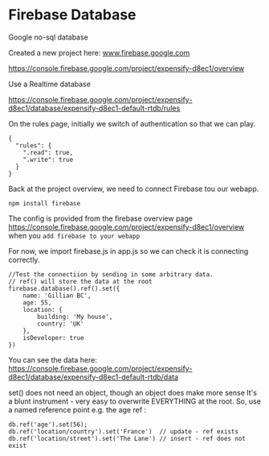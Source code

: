 # Firebase Database

Google no-sql database

Created a new project here:  www.firebase.google.com

https://console.firebase.google.com/project/expensify-d8ec1/overview

Use a Realtime database

https://console.firebase.google.com/project/expensify-d8ec1/database/expensify-d8ec1-default-rtdb/rules

On the rules page, initially we switch of authentication so that we can play.
```
{
  "rules": {
    ".read": true,
    ".write": true
  }
}
```
Back at the project overview, we need to connect Firebase tou our webapp.

`npm install firebase`

The config is provided from the firebase overview page https://console.firebase.google.com/project/expensify-d8ec1/overview
when you `add firebase to your webapp`

For now, we import firebase.js in app.js so we can check it is connecting correctly.
```
//Test the connectiion by sending in some arbitrary data.
// ref() will store the data at the root
firebase.database().ref().set({
    name: 'Gillian BC',
    age: 55,
    location: {
        building: 'My house',
        country: 'UK'
    },
    isDeveloper: true
})
```
You can see the data here:  https://console.firebase.google.com/project/expensify-d8ec1/database/expensify-d8ec1-default-rtdb/data

set() does not need an object, though an object does make more sense
It's a blunt instrument - very easy to overwrite EVERYTHING at the root.
So, use a named reference point e.g. the age ref :
```
db.ref('age').set(56);
db.ref('location/country').set('France')  // update - ref exists
db.ref('location/street').set('The Lane') // insert - ref does not exist
```

